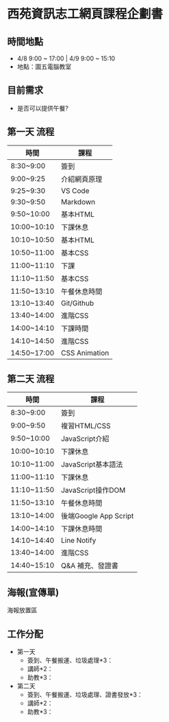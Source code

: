 # 西苑資訊志工網頁課程企劃書
## 時間地點
- 4/8 9:00 ~ 17:00 | 4/9 9:00 ~ 15:10
- 地點：圖五電腦教室

## 目前需求 
- 是否可以提供午餐?

## 第一天 流程
| 時間        | 課程          |
| ----------- | ------------- |
| 8:30~9:00   | 簽到          |
| 9:00~9:25   | 介紹網頁原理  |
| 9:25~9:30   | VS Code       |
| 9:30~9:50   | Markdown      |
| 9:50~10:00  | 基本HTML      |
| 10:00~10:10 | 下課休息      |
| 10:10~10:50 | 基本HTML      |
| 10:50~11:00 | 基本CSS       |
| 11:00~11:10 | 下課          |
| 11:10~11:50 | 基本CSS       |
| 11:50~13:10 | 午餐休息時間  |
| 13:10~13:40 | Git/Github    |
| 13:40~14:00 | 進階CSS       |
| 14:00~14:10 | 下課時間      |
| 14:10~14:50 | 進階CSS       |
| 14:50~17:00 | CSS Animation |

## 第二天 流程
| 時間        | 課程                  |
| ----------- | --------------------- |
| 8:30~9:00   | 簽到                  |
| 9:00~9:50   | 複習HTML/CSS          |
| 9:50~10:00  | JavaScript介紹        |
| 10:00~10:10 | 下課休息              |
| 10:10~11:00 | JavaScript基本語法    |
| 11:00~11:10 | 下課休息              |
| 11:10~11:50 | JavaScript操作DOM     |
| 11:50~13:10 | 午餐休息時間          |
| 13:10~14:00 | 後端Google App Script |
| 14:00~14:10 | 下課休息時間          |
| 14:10~14:40 | Line Notify           |
| 13:40~14:00 | 進階CSS               |
| 14:40~15:10 | Q&A 補充、發證書      |

## 海報(宣傳單)
海報放置區

## 工作分配
- 第一天
    - 簽到、午餐搬運、垃圾處理*3：
    - 講師*2：
    - 助教*3：
- 第二天
    - 簽到、午餐搬運、垃圾處理、證書發放*3：
    - 講師*2：
    - 助教*3：

